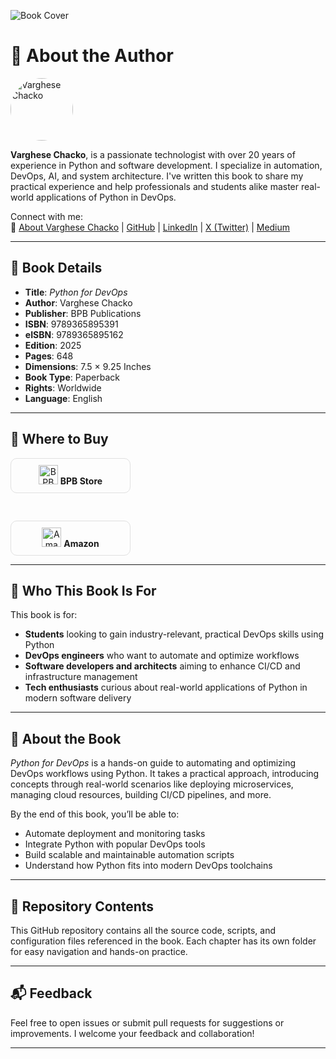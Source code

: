 ![Book Cover](https://github.com/vchacko/vchacko/blob/main/img/news/Python-for-devops-cover_480.png)

# 👤 About the Author

<img src="https://github.com/vchacko/vchacko/blob/main/img/about/vc_200.png" alt="Varghese Chacko" width="100" height="100" style="border-radius: 50%;" />

**Varghese Chacko**, is a passionate technologist with over 20 years of experience in Python and software development. I specialize in automation, DevOps, AI, and system architecture. I've written this book to share my practical experience and help professionals and students alike master real-world applications of Python in DevOps.

Connect with me:  
🔗 [About Varghese Chacko](https://varghesec.com/) | [GitHub](https://github.com/vchacko) | [LinkedIn](https://www.linkedin.com/in/varghese-chacko/) | [X (Twitter)](https://x.com/varghesechackop) | [Medium](https://medium.com/@varghese-chacko)

---

## 📘 Book Details

- **Title**: *Python for DevOps*
- **Author**: Varghese Chacko
- **Publisher**: BPB Publications
- **ISBN**: 9789365895391
- **eISBN**: 9789365895162
- **Edition**: 2025
- **Pages**: 648
- **Dimensions**: 7.5 × 9.25 Inches
- **Book Type**: Paperback
- **Rights**: Worldwide
- **Language**: English

---

## 🛒 Where to Buy

<div>
    <div style="display: flex; gap: 20px; flex-wrap: wrap; margin-top: 10px;">
      <a href="https://in.bpbonline.com/products/python-for-devops?variant=46279365755118" target="_blank" style="text-decoration: none;">
        <div style="border: 1px solid #e0e0e0; border-radius: 10px; padding: 10px 20px; text-align: center; width: 150px;">
          <img src="https://in.bpbonline.com/cdn/shop/files/350X240_55x.png?v=1613560949" alt="BPB Online Store" height="31px"> <strong>BPB Store</strong>
        </div>
      </a>
    </div>
 <br/><br/>
    <div style="display: flex; gap: 20px; flex-wrap: wrap; margin-top: 10px;">
      <a href="https://www.amazon.com/DevOps-Python-automation-containerization-strategies/dp/9365895391" target="_blank" style="text-decoration: none;">
        <div style="border: 1px solid #e0e0e0; border-radius: 10px; padding: 10px 20px; text-align: center; width: 150px;">
          <img src="https://upload.wikimedia.org/wikipedia/commons/a/a9/Amazon_logo.svg" alt="Amazon" height="31px"> <strong>Amazon</strong>
        </div>
      </a>
    </div>
</div>
 
---

## 🎯 Who This Book Is For

This book is for:
- **Students** looking to gain industry-relevant, practical DevOps skills using Python
- **DevOps engineers** who want to automate and optimize workflows
- **Software developers and architects** aiming to enhance CI/CD and infrastructure management
- **Tech enthusiasts** curious about real-world applications of Python in modern software delivery

---

## 📖 About the Book

*Python for DevOps* is a hands-on guide to automating and optimizing DevOps workflows using Python. It takes a practical approach, introducing concepts through real-world scenarios like deploying microservices, managing cloud resources, building CI/CD pipelines, and more.

By the end of this book, you’ll be able to:
- Automate deployment and monitoring tasks
- Integrate Python with popular DevOps tools
- Build scalable and maintainable automation scripts
- Understand how Python fits into modern DevOps toolchains

---

## 🧠 Repository Contents

This GitHub repository contains all the source code, scripts, and configuration files referenced in the book. Each chapter has its own folder for easy navigation and hands-on practice.

---

## 📬 Feedback

Feel free to open issues or submit pull requests for suggestions or improvements. I welcome your feedback and collaboration!

---
